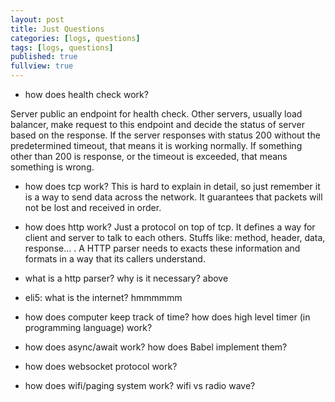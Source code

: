 ```yaml
---
layout: post
title: Just Questions
categories: [logs, questions]
tags: [logs, questions]
published: true
fullview: true
---
```


- how does health check work?

Server public an endpoint for health check. Other servers, usually load balancer, make request to this endpoint and decide the status of server based on the response. If the server responses with status 200 without the predetermined timeout, that means it is working normally. If something other than 200 is response, or the timeout is exceeded, that means something is wrong.

- how does tcp work?
This is hard to explain in detail, so just remember it is a way to send data across the network. It guarantees that packets will not be lost and received in order.

- how does http work?
Just a protocol on top of tcp. It defines a way for client and server to talk to each others. Stuffs like: method, header, data, response... . A HTTP parser needs to exacts these information and formats in a way that its callers understand.

- what is a http parser? why is it necessary?
above

- eli5: what is the internet?
hmmmmmm

- how does computer keep track of time? how does high level timer (in programming language) work?
- how does async/await work? how does Babel implement them?

- how does websocket protocol work?

- how does wifi/paging system work? wifi vs radio wave?